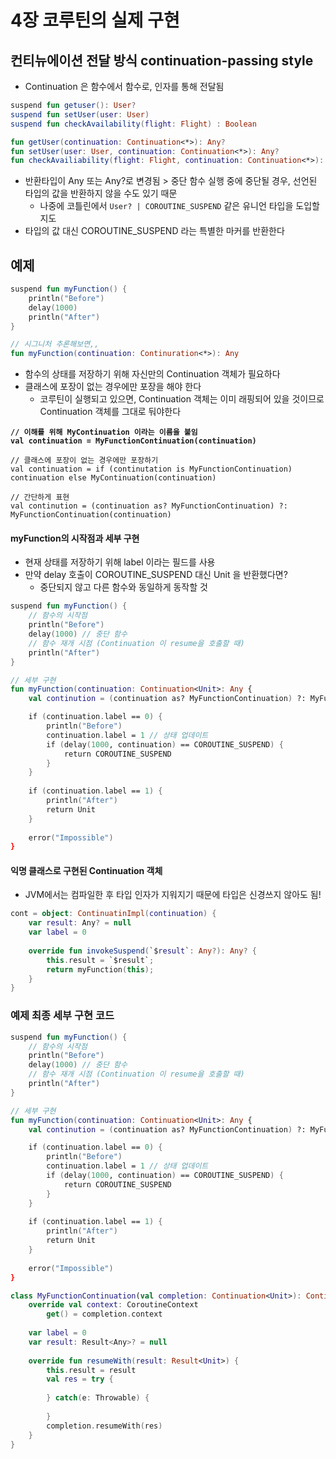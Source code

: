 # 4장 코루틴의 실제 구현

## 컨티뉴에이션 전달 방식 continuation-passing style

* Continuation 은 함수에서 함수로, 인자를 통해 전달됨

```kotlin
suspend fun getuser(): User?
suspend fun setUser(user: User)
suspend fun checkAvailability(flight: Flight) : Boolean

fun getUser(continuation: Continuation<*>): Any?
fun setUser(user: User, continuation: Continuation<*>): Any?
fun checkAvailiability(flight: Flight, continuation: Continuation<*>): Any?
```

* 반환타입이 Any 또는 Any?로 변경됨 > 중단 함수 실행 중에 중단될 경우, 선언된 타입의 값을 반환하지 않을 수도 있기 때문
  * 나중에 코틀린에서 `User? | COROUTINE_SUSPEND` 같은 유니언 타입을 도입할지도
* 타입의 값 대신 COROUTINE\_SUSPEND 라는 특별한 마커를 반환한다

## 예제

```kotlin
suspend fun myFunction() {
    println("Before")
    delay(1000)
    println("After")
}

// 시그니처 추론해보면,,
fun myFunction(continuation: Continuration<*>): Any
```

* 함수의 상태를 저장하기 위해 자신만의 Continuation 객체가 필요하다
* 클래스에 포장이 없는 경우에만 포장을 해야 한다
  * 코루틴이 실행되고 있으면, Continuation 객체는 이미 래핑되어 있을 것이므로 Continuation 객체를 그대로 둬야한다

<pre class="language-kotlin"><code class="lang-kotlin"><strong>// 이해를 위해 MyContinuation 이라는 이름을 붙임
</strong><strong>val continuation = MyFunctionContinuation(continuation)
</strong>
// 클래스에 포장이 없는 경우에만 포장하기
val continuation = if (continutation is MyFunctionContinuation) continuation else MyContinuation(continuation)

// 간단하게 표현
val continution = (continuation as? MyFunctionContinuation) ?: MyFunctionContinuation(continuation)
</code></pre>



#### myFunction의 시작점과 세부 구현

* 현재 상태를 저장하기 위해 label 이라는 필드를 사용
* 만약 delay 호출이 COROUTINE\_SUSPEND 대신 Unit 을 반환했다면?
  * 중단되지 않고 다른 함수와 동일하게 동작할 것

```kotlin
suspend fun myFunction() {
    // 함수의 시작점
    println("Before")
    delay(1000) // 중단 함수
    // 함수 재개 시점 (Continuation 이 resume을 호출할 때)
    println("After")
}

// 세부 구현
fun myFunction(continuation: Continuation<Unit>: Any {
    val continution = (continuation as? MyFunctionContinuation) ?: MyFunctionContinuation(continuation)

    if (continuation.label == 0) {
        println("Before")
        continuation.label = 1 // 상태 업데이트
        if (delay(1000, continuation) == COROUTINE_SUSPEND) {
            return COROUTINE_SUSPEND
        }
    }
    
    if (continuation.label == 1) {
        println("After")
        return Unit
    }
    
    error("Impossible")
}

```



#### 익명 클래스로 구현된 Continuation 객체

* JVM에서는 컴파일한 후 타입 인자가 지워지기 때문에 타입은 신경쓰지 않아도 됨!

```kotlin
cont = object: ContinuatinImpl(continuation) {
    var result: Any? = null
    var label = 0
    
    override fun invokeSuspend(`$result`: Any?): Any? {
        this.result = `$result`;
        return myFunction(this);
    }
}
```

### 예제 최종 세부 구현 코드

```kotlin
suspend fun myFunction() {
    // 함수의 시작점
    println("Before")
    delay(1000) // 중단 함수
    // 함수 재개 시점 (Continuation 이 resume을 호출할 때)
    println("After")
}

// 세부 구현
fun myFunction(continuation: Continuation<Unit>: Any {
    val continution = (continuation as? MyFunctionContinuation) ?: MyFunctionContinuation(continuation)

    if (continuation.label == 0) {
        println("Before")
        continuation.label = 1 // 상태 업데이트
        if (delay(1000, continuation) == COROUTINE_SUSPEND) {
            return COROUTINE_SUSPEND
        }
    }
    
    if (continuation.label == 1) {
        println("After")
        return Unit
    }
    
    error("Impossible")
}

class MyFunctionContinuation(val completion: Continuation<Unit>): Continuation<Unit> {
    override val context: CoroutineContext
        get() = completion.context
        
    var label = 0
    var result: Result<Any>? = null
    
    override fun resumeWith(result: Result<Unit>) {
        this.result = result
        val res = try {
        
        } catch(e: Throwable) {
        
        }
        completion.resumeWith(res)
    }
}
```
